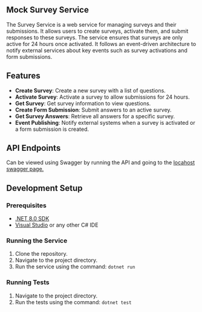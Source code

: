 ## Mock Survey Service

The Survey Service is a web service for managing surveys and their submissions. It allows users to create surveys, activate them, and submit responses to these surveys. The service ensures that surveys are only active for 24 hours once activated. It follows an event-driven architecture to notify external services about key events such as survey activations and form submissions.

## Features

- **Create Survey**: Create a new survey with a list of questions.
- **Activate Survey**: Activate a survey to allow submissions for 24 hours.
- **Get Survey**: Get survey information to view questions.
- **Create Form Submission**: Submit answers to an active survey.
- **Get Survey Answers**: Retrieve all answers for a specific survey.
- **Event Publishing**: Notify external systems when a survey is activated or a form submission is created.

## API Endpoints

Can be viewed using Swagger by running the API and going to the [locahost swagger page.](http://localhost:5221/swagger/index.html)

## Development Setup

### Prerequisites
- [.NET 8.0 SDK](https://dotnet.microsoft.com/en-us/download/dotnet/8.0)
- [Visual Studio](https://visualstudio.microsoft.com/downloads/) or any other C# IDE

### Running the Service
1. Clone the repository.
2. Navigate to the project directory.
3. Run the service using the command:
  `dotnet run`

### Running Tests
1. Navigate to the project directory.
2. Run the tests using the command:
  `dotnet test`
